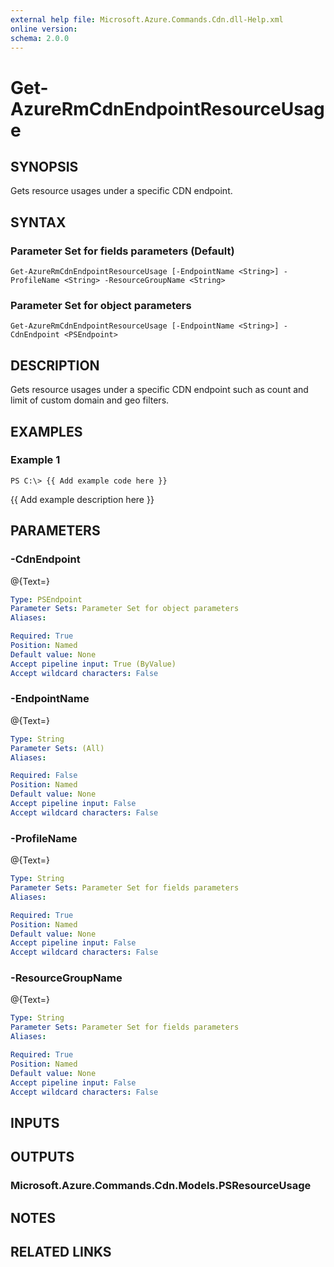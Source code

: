 ```yaml
---
external help file: Microsoft.Azure.Commands.Cdn.dll-Help.xml
online version: 
schema: 2.0.0
---
```


# Get-AzureRmCdnEndpointResourceUsage

## SYNOPSIS
Gets resource usages under a specific CDN endpoint.

## SYNTAX

### Parameter Set for fields parameters (Default)
```
Get-AzureRmCdnEndpointResourceUsage [-EndpointName <String>] -ProfileName <String> -ResourceGroupName <String>
```

### Parameter Set for object parameters
```
Get-AzureRmCdnEndpointResourceUsage [-EndpointName <String>] -CdnEndpoint <PSEndpoint>
```

## DESCRIPTION
Gets resource usages under a specific CDN endpoint such as count and limit of custom domain and geo filters.

## EXAMPLES

### Example 1
```
PS C:\> {{ Add example code here }}
```

{{ Add example description here }}

## PARAMETERS

### -CdnEndpoint
@{Text=}

```yaml
Type: PSEndpoint
Parameter Sets: Parameter Set for object parameters
Aliases: 

Required: True
Position: Named
Default value: None
Accept pipeline input: True (ByValue)
Accept wildcard characters: False
```

### -EndpointName
@{Text=}

```yaml
Type: String
Parameter Sets: (All)
Aliases: 

Required: False
Position: Named
Default value: None
Accept pipeline input: False
Accept wildcard characters: False
```

### -ProfileName
@{Text=}

```yaml
Type: String
Parameter Sets: Parameter Set for fields parameters
Aliases: 

Required: True
Position: Named
Default value: None
Accept pipeline input: False
Accept wildcard characters: False
```

### -ResourceGroupName
@{Text=}

```yaml
Type: String
Parameter Sets: Parameter Set for fields parameters
Aliases: 

Required: True
Position: Named
Default value: None
Accept pipeline input: False
Accept wildcard characters: False
```

## INPUTS

## OUTPUTS

### Microsoft.Azure.Commands.Cdn.Models.PSResourceUsage

## NOTES

## RELATED LINKS

